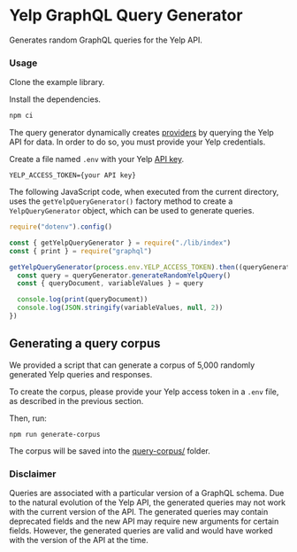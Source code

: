 # Yelp GraphQL Query Generator

Generates random GraphQL queries for the Yelp API.

### Usage

Clone the example library.

Install the dependencies.

```bash
npm ci
```

The query generator dynamically creates [providers](https://github.com/IBM/GraphQL-Query-Generator#provider-map) by querying the Yelp API for data. In order to do so, you must provide your Yelp credentials.

Create a file named `.env` with your Yelp [API key](https://www.yelp.com/developers/documentation/v3/authentication).

```
YELP_ACCESS_TOKEN={your API key}
```

The following JavaScript code, when executed from the current directory, uses the `getYelpQueryGenerator()` factory method to create a `YelpQueryGenerator` object, which can be used to generate queries.

```javascript
require("dotenv").config()

const { getYelpQueryGenerator } = require("./lib/index")
const { print } = require("graphql")

getYelpQueryGenerator(process.env.YELP_ACCESS_TOKEN).then((queryGenerator) => {
  const query = queryGenerator.generateRandomYelpQuery()
  const { queryDocument, variableValues } = query

  console.log(print(queryDocument))
  console.log(JSON.stringify(variableValues, null, 2))
})
```

## Generating a query corpus

We provided a script that can generate a corpus of 5,000 randomly generated Yelp queries and responses.

To create the corpus, please provide your Yelp access token in a `.env` file, as described in the previous section.

Then, run:

```base
npm run generate-corpus
```

The corpus will be saved into the [query-corpus/](query-corpus/) folder.

### Disclaimer

Queries are associated with a particular version of a GraphQL schema. Due to the natural evolution of the Yelp API, the generated queries may not work with the current version of the API. The generated queries may contain deprecated fields and the new API may require new arguments for certain fields. However, the generated queries are valid and would have worked with the version of the API at the time.

